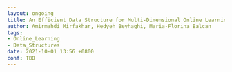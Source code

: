 ```yaml
---
layout: ongoing
title: An Efficient Data Structure for Multi-Dimensional Online Learning
author: Amirmahdi Mirfakhar, Hedyeh Beyhaghi, Maria-Florina Balcan
tags:
- Online_Learning
- Data_Structures
date: 2021-10-01 13:56 +0800
conf: TBD
---
```

